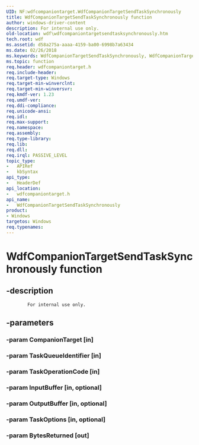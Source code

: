 ```yaml
---
UID: NF:wdfcompaniontarget.WdfCompanionTargetSendTaskSynchronously
title: WdfCompanionTargetSendTaskSynchronously function
author: windows-driver-content
description: For internal use only.
old-location: wdf\wdfcompaniontargetsendtasksynchronously.htm
tech.root: wdf
ms.assetid: d58a275a-aaaa-4159-ba00-6998b7a63434
ms.date: 02/26/2018
ms.keywords: WdfCompanionTargetSendTaskSynchronously, WdfCompanionTargetSendTaskSynchronously method, wdf.wdfcompaniontargetsendtasksynchronously, wdfcompaniontarget/WdfCompanionTargetSendTaskSynchronously
ms.topic: function
req.header: wdfcompaniontarget.h
req.include-header: 
req.target-type: Windows
req.target-min-winverclnt: 
req.target-min-winversvr: 
req.kmdf-ver: 1.23
req.umdf-ver: 
req.ddi-compliance: 
req.unicode-ansi: 
req.idl: 
req.max-support: 
req.namespace: 
req.assembly: 
req.type-library: 
req.lib: 
req.dll: 
req.irql: PASSIVE_LEVEL
topic_type:
-	APIRef
-	kbSyntax
api_type:
-	HeaderDef
api_location:
-	wdfcompaniontarget.h
api_name:
-	WdfCompanionTargetSendTaskSynchronously
product:
- Windows
targetos: Windows
req.typenames: 
---
```


# WdfCompanionTargetSendTaskSynchronously function


## -description



			For internal use only.


## -parameters




### -param CompanionTarget [in]


### -param TaskQueueIdentifier [in]


### -param TaskOperationCode [in]


### -param InputBuffer [in, optional]


### -param OutputBuffer [in, optional]


### -param TaskOptions [in, optional]


### -param BytesReturned [out]

